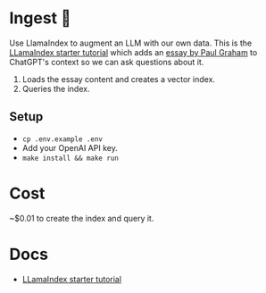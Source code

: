 # Ingest :llama:
Use LlamaIndex to augment an LLM with our own data.  This is the [LLamaIndex starter tutorial](https://gpt-index.readthedocs.io/en/latest/getting_started/starter_example.html) which adds an [essay by Paul Graham](http://paulgraham.com/worked.html) to ChatGPT's context so we can ask questions about it.

1. Loads the essay content and creates a vector index.
1. Queries the index. 

## Setup
- `cp .env.example .env`
- Add your OpenAI API key.
- `make install && make run`

# Cost
~$0.01 to create the index and query it.

# Docs
- [LLamaIndex starter tutorial](https://gpt-index.readthedocs.io/en/latest/getting_started/starter_example.html)